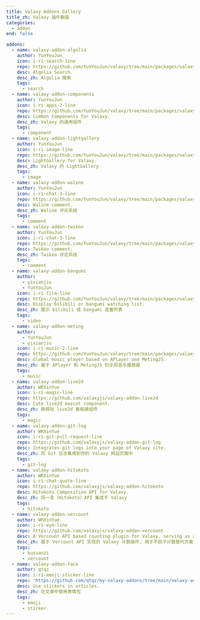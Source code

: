 ```yaml
---
title: Valaxy Addons Gallery
title_zh: Valaxy 插件橱窗
categories:
  - addon
end: false

addons:
  - name: valaxy-addon-algolia
    author: YunYouJun
    icon: i-ri-search-line
    repo: https://github.com/YunYouJun/valaxy/tree/main/packages/valaxy-addon-algolia
    desc: Algolia Search.
    desc_zh: Algolia 搜索
    tags:
      - search
  - name: valaxy-addon-components
    author: YunYouJun
    icon: i-ri-apps-2-line
    repo: https://github.com/YunYouJun/valaxy/tree/main/packages/valaxy-addon-components
    desc: Common Components for Valaxy.
    desc_zh: Valaxy 的通用组件
    tags:
      - component
  - name: valaxy-addon-lightgallery
    author: YunYouJun
    icon: i-ri-image-line
    repo: https://github.com/YunYouJun/valaxy/tree/main/packages/valaxy-addon-lightgallery
    desc: LightGallery for Valaxy.
    desc_zh: Valaxy 的 LightGallery
    tags:
      - image
  - name: valaxy-addon-waline
    author: YunYouJun
    icon: i-ri-chat-3-line
    repo: https://github.com/YunYouJun/valaxy/tree/main/packages/valaxy-addon-waline
    desc: Waline comment.
    desc_zh: Waline 评论系统
    tags:
      - comment
  - name: valaxy-addon-twikoo
    author: YunYouJun
    icon: i-ri-chat-3-line
    repo: https://github.com/YunYouJun/valaxy/tree/main/packages/valaxy-addon-twikoo
    desc: Twikoo comment.
    desc_zh: Twikoo 评论系统
    tags:
      - comment
  - name: valaxy-addon-bangumi
    author:
      - yixiaojiu
      - YunYouJun
    icon: i-ri-film-line
    repo: https://github.com/YunYouJun/valaxy/tree/main/packages/valaxy-addon-bangumi
    desc: Display bilibili or bangumi watching list.
    desc_zh: 展示 bilibili 或 bangumi 追番列表
    tags:
      - video
  - name: valaxy-addon-meting
    author:
      - YunYouJun
      - yixiaojiu
    icon: i-ri-music-2-line
    repo: https://github.com/YunYouJun/valaxy/tree/main/packages/valaxy-addon-meting
    desc: Global music player based on APlayer and MetingJS.
    desc_zh: 基于 APlayer 和 MetingJS 的全局音乐播放器
    tags:
      - music
  - name: valaxy-addon-live2d
    author: WRXinYue
    icon: i-ri-magic-line
    repo: https://github.com/valaxyjs/valaxy-addon-live2d
    desc: Cute live2d mascot component.
    desc_zh: 萌萌哒 live2d 看板娘组件
    tags:
      - magic
  - name: valaxy-addon-git-log
    author: WRXinYue
    icon: i-ri-git-pull-request-line
    repo: https://github.com/valaxyjs/valaxy-addon-git-log
    desc: Integrates git logs into your page of Valaxy site.
    desc_zh: 将 Git 日志集成到你的 Valaxy 网站页面中
    tags:
      - git-log
  - name: valaxy-addon-hitokoto
    author: WRXinYue
    icon: i-ri-chat-quote-line
    repo: https://github.com/valaxyjs/valaxy-addon-hitokoto
    desc: Hitokoto Composition API for Valaxy.
    desc_zh: 将一言（Hitokoto）API 集成于 Valaxy
    tags:
      - hitokoto
  - name: valaxy-addon-vercount
    author: WRXinYue
    icon: i-ri-eye-line
    repo: https://github.com/valaxyjs/valaxy-addon-vercount
    desc: A Vercount API based counting plugin for Valaxy, serving as an alternative to Busuanzi counting.
    desc_zh: 基于 Vercount API 实现的 Valaxy 计数插件, 用于不蒜子计数替代方案
    tags:
      - busuanzi
      - vercount
  - name: valaxy-addon-face
    author: qtqz
    icon: i-ri-emoji-sticker-line
    repo: 'https://github.com/qtqz/my-valaxy-addons/tree/main/valaxy-addon-face'
    desc: Use stickers in articles.
    desc_zh: 在文章中使用表情包
    tags:
      - emoji
      - sticker
---
```


<AddonGallery :addons="$frontmatter.addons" />
